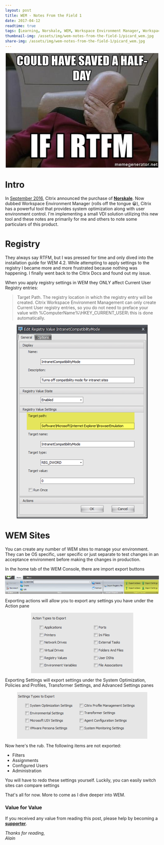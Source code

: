 ```yaml
---
layout: post
title: WEM - Notes From the Field 1
date: 2017-04-12
readtime: true
tags: [Learning, Norskale, WEM, Workspace Environment Manager, Workspace Management]
thumbnail-img: /assets/img/wem-notes-from-the-field-1/picard_wem.jpg
share-img: /assets/img/wem-notes-from-the-field-1/picard_wem.jpg
---
```

<img 
    style="display: block;
		   margin-left: auto;
           margin-right: auto;"
    src="/assets/img/wem-notes-from-the-field-1/picard_wem.jpg" 
    alt="picard">

# Intro #
In <a href="https://www.citrix.com/blogs/2016/09/08/citrix-acquires-norskale-making-the-industrys-best-app-desktop-delivery-performance-even-better/" target="_blank">September 2016</a>, Citrix announced the purchase of <a href="http://norskale.com/" target="_blank"><b>Norskale</b></a>. Now dubbed Workspace Environment Manager (rolls off the tongue 😀), Citrix has a powerful tool that provides system optimization along with user environment control. I'm implementing a small VDI solution utilizing this new tool and these notes are primarily for me and others to note some particulars of this product.

# Registry #
They always say RTFM, but I was pressed for time and only dived into the installation guide for WEM 4.2. While attempting to apply settings to the registry I became more and more frustrated because nothing was happening. I finally went back to the Citrix Docs and found out my issue.

When you apply registry settings in WEM they ONLY affect Current User Registry entries:
<blockquote>Target Path. The registry location in which the registry entry will be created. Citrix Workspace Environment Management can only create Current User registry entries, so you do not need to preface your value with %ComputerName%\HKEY_CURRENT_USER\ this is done automatically.</blockquote>
<img 
    style="display: block;
		   margin-left: auto;
           margin-right: auto;"
    src="/assets/img/wem-notes-from-the-field-1/wem11.png" 
    alt="wem11">

# WEM Sites #
You can create any number of WEM sites to manage your environment. They can be OS specific, user specific or just separate to test changes in an acceptance environment before making the changes in production.

In the home tab of the WEM Console, there are import export buttons

<img 
    style="display: block;
		   margin-left: auto;
           margin-right: auto;"
    src="/assets/img/wem-notes-from-the-field-1/wem21.png" 
    alt="wem21">

Exporting actions will allow you to export any settings you have under the Action pane

<img 
    style="display: block;
		   margin-left: auto;
           margin-right: auto;"
    src="/assets/img/wem-notes-from-the-field-1/wem3.png" 
    alt="wem3">

Exporting Settings will export settings under the System Optimization, Policies and Profiles, Transformer Settings, and Advanced Settings panes

<img 
    style="display: block;
		   margin-left: auto;
           margin-right: auto;"
    src="/assets/img/wem-notes-from-the-field-1/wem4.png" 
    alt="wem4">

Now here's the rub. The following items are not exported:
<ul>
	<li>Filters</li>
	<li>Assignments</li>
	<li>Configured Users</li>
	<li>Administration</li>
</ul>
You will have to redo these settings yourself. Luckily, you can easily switch sites can compare settings

That's all for now. More to come as I dive deeper into WEM.

### Value for Value
If you received any value from reading this post, please help by becoming a [**supporter**](https://www.paypal.com/donate?hosted_button_id=73HNLGA2SGLLU).

*Thanks for reading,*  
*Alain*